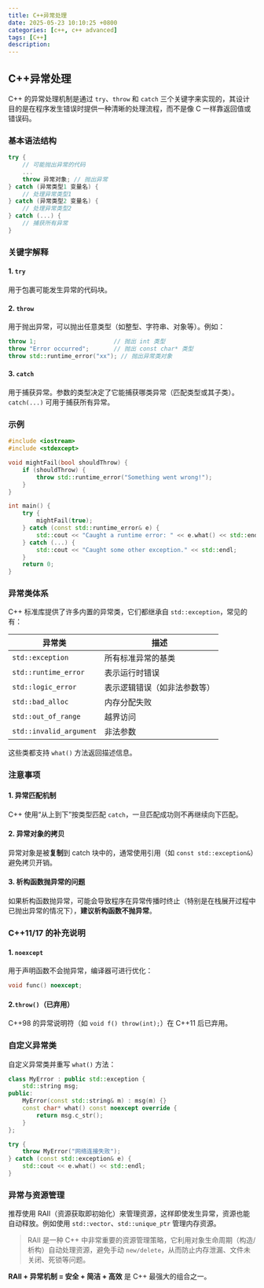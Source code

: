 ```yaml
---
title: C++异常处理
date: 2025-05-23 10:10:25 +0800
categories: [c++, c++ advanced]
tags: [C++]
description: 
---
```

## C++异常处理

C++ 的异常处理机制是通过 `try`、`throw` 和 `catch` 三个关键字来实现的，其设计目的是在程序发生错误时提供一种清晰的处理流程，而不是像 C 一样靠返回值或错误码。

### 基本语法结构

```cpp
try {
    // 可能抛出异常的代码
    ...
    throw 异常对象; // 抛出异常
} catch (异常类型1 变量名) {
    // 处理异常类型1
} catch (异常类型2 变量名) {
    // 处理异常类型2
} catch (...) {
    // 捕获所有异常
}
```

### 关键字解释

#### 1. `try`

用于包裹可能发生异常的代码块。

#### 2. `throw`

用于抛出异常，可以抛出任意类型（如整型、字符串、对象等）。例如：

```cpp
throw 1;                      // 抛出 int 类型
throw "Error occurred";       // 抛出 const char* 类型
throw std::runtime_error("xx"); // 抛出异常类对象
```

#### 3. `catch`

用于捕获异常。参数的类型决定了它能捕获哪类异常（匹配类型或其子类）。`catch(...)` 可用于捕获所有异常。

### 示例

```cpp
#include <iostream>
#include <stdexcept>

void mightFail(bool shouldThrow) {
    if (shouldThrow) {
        throw std::runtime_error("Something went wrong!");
    }
}

int main() {
    try {
        mightFail(true);
    } catch (const std::runtime_error& e) {
        std::cout << "Caught a runtime error: " << e.what() << std::endl;
    } catch (...) {
        std::cout << "Caught some other exception." << std::endl;
    }
    return 0;
}
```

### 异常类体系

C++ 标准库提供了许多内置的异常类，它们都继承自 `std::exception`，常见的有：

| 异常类                  | 描述                         |
| ----------------------- | ---------------------------- |
| `std::exception`        | 所有标准异常的基类           |
| `std::runtime_error`    | 表示运行时错误               |
| `std::logic_error`      | 表示逻辑错误（如非法参数等） |
| `std::bad_alloc`        | 内存分配失败                 |
| `std::out_of_range`     | 越界访问                     |
| `std::invalid_argument` | 非法参数                     |

这些类都支持 `what()` 方法返回描述信息。

### 注意事项

#### 1. 异常匹配机制

C++ 使用“从上到下”按类型匹配 `catch`，一旦匹配成功则不再继续向下匹配。

#### 2. 异常对象的拷贝

异常对象是被**复制**到 catch 块中的，通常使用引用（如 `const std::exception&`）避免拷贝开销。

#### 3. 析构函数抛异常的问题

如果析构函数抛异常，可能会导致程序在异常传播时终止（特别是在栈展开过程中已抛出异常的情况下），**建议析构函数不抛异常**。

### C++11/17 的补充说明

#### 1. `noexcept`

用于声明函数不会抛异常，编译器可进行优化：

```cpp
void func() noexcept;
```

#### 2.`throw()`（已弃用）

C++98 的异常说明符（如 `void f() throw(int);`）在 C++11 后已弃用。

### 自定义异常类

自定义异常类并重写 `what()` 方法：

```cpp
class MyError : public std::exception {
    std::string msg;
public:
    MyError(const std::string& m) : msg(m) {}
    const char* what() const noexcept override {
        return msg.c_str();
    }
};
```

```cpp
try {
    throw MyError("网络连接失败");
} catch (const std::exception& e) {
    std::cout << e.what() << std::endl;
}
```

### 异常与资源管理

推荐使用 RAII（资源获取即初始化）来管理资源，这样即使发生异常，资源也能自动释放。例如使用 `std::vector`、`std::unique_ptr` 管理内存资源。

> RAII 是一种 C++ 中非常重要的资源管理策略，它利用对象生命周期（构造/析构）自动处理资源，避免手动 `new/delete`，从而防止内存泄漏、文件未关闭、死锁等问题。

**RAII + 异常机制 = 安全 + 简洁 + 高效** 是 C++ 最强大的组合之一。
